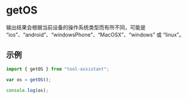 # getOS

输出结果会根据当前设备的操作系统类型而有所不同，可能是 “ios”、“android”、“windowsPhone”、“MacOSX”、“windows” 或 “linux”。

## 示例

```javascript
import { getOS } from "tool-assistant";

var os = getOS();

console.log(os);
```
